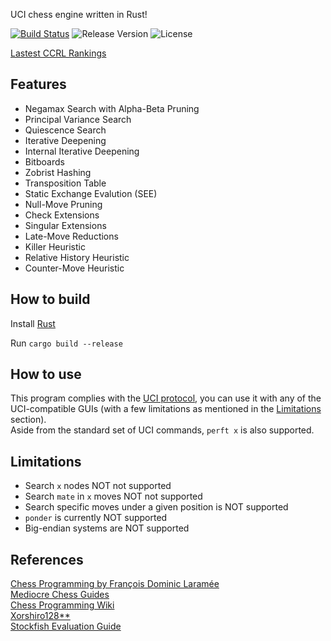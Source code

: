 UCI chess engine written in Rust!

[![Build Status](https://travis-ci.com/redsalmon91/FoxSEE.svg?branch=master)](https://travis-ci.com/redsalmon91/FoxSEE)
![Release Version](https://img.shields.io/github/v/release/redsalmon91/FoxSEE?color=orange)
![License](https://img.shields.io/github/license/redsalmon91/FoxSEE)

[Lastest CCRL Rankings](https://computerchess.org.uk/ccrl/4040/)

## Features

- Negamax Search with Alpha-Beta Pruning
- Principal Variance Search
- Quiescence Search
- Iterative Deepening
- Internal Iterative Deepening
- Bitboards
- Zobrist Hashing
- Transposition Table
- Static Exchange Evalution (SEE)
- Null-Move Pruning
- Check Extensions
- Singular Extensions
- Late-Move Reductions
- Killer Heuristic
- Relative History Heuristic
- Counter-Move Heuristic

## How to build
Install [Rust](https://www.rust-lang.org/learn/get-started)

Run `cargo build --release`

## How to use
This program complies with the [UCI protocol](http://wbec-ridderkerk.nl/html/UCIProtocol.html), you can use it with any of the UCI-compatible GUIs (with a few limitations as mentioned in the [Limitations](#limitations) section).  
Aside from the standard set of UCI commands, `perft x` is also supported.

## Limitations
- Search `x` nodes NOT not supported
- Search `mate` in `x` moves NOT not supported
- Search specific moves under a given position is NOT supported
- `ponder` is currently NOT supported
- Big-endian systems are NOT supported

## References
[Chess Programming by François Dominic Laramée](http://archive.gamedev.net/archive/reference/articles/article1014.html)  
[Mediocre Chess Guides](http://mediocrechess.sourceforge.net/guides.html)  
[Chess Programming Wiki](https://www.chessprogramming.org)  
[Xorshiro128**](http://prng.di.unimi.it/)  
[Stockfish Evaluation Guide](https://hxim.github.io/Stockfish-Evaluation-Guide/)
